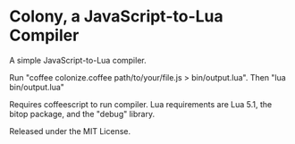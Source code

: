 # Colony, a JavaScript-to-Lua Compiler

A simple JavaScript-to-Lua compiler.

Run "coffee colonize.coffee path/to/your/file.js > bin/output.lua".
Then "lua bin/output.lua"

Requires coffeescript to run compiler.
Lua requirements are Lua 5.1, the bitop package, and the "debug" library.

Released under the MIT License.
